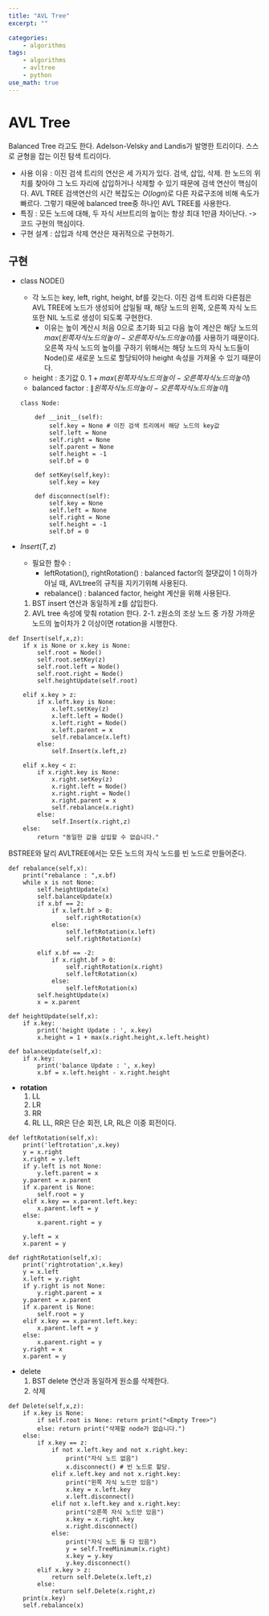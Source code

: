```yaml
---
title: "AVL Tree"
excerpt: ""

categories:
    - algorithms
tags:
    - algorithms
    - avltree
    - python
use_math: true
---
```


# AVL Tree
Balanced Tree 라고도 한다.
Adelson-Velsky and Landis가 발명한 트리이다. 스스로 균형을 잡는 이진 탐색 트리이다.

- 사용 이유 : 이진 검색 트리의 연산은 세 가지가 있다. 검색, 삽입, 삭제. 한 노드의 위치를 찾아야 그 노드 자리에 삽입하거나 삭제할 수 있기 때문에 검색 연산이 핵심이다.
AVL TREE 검색연산의 시간 복잡도는 $O\left(log n \right)$로 다른 자료구조에 비해 속도가 빠르다. 그렇기 때문에 balanced tree중 하나인 AVL TREE를 사용한다.
- 특징 : 모든 노드에 대해, 두 자식 서브트리의 높이는 항상 최대 1만큼 차이난다. -> 코드 구현의 핵심이다.
- 구현 설계 : 삽입과 삭제 연산은 재귀적으로 구현하기.

## 구현
- class NODE()
  - 각 노드는 key, left, right, height, bf를 갖는다. 이진 검색 트리와 다른점은 AVL TREE에 노드가 생성되어 삽일될 때, 해당 노드의 왼쪽, 오른쪽 자식 노드 또한 NIL 노드로 생성이 되도록 구현한다.
      * 이유는 높이 계산시 처음 0으로 초기화 되고 다음 높이 계산은 해당 노드의 $max\left(왼쪽 자식 노드의 높이 - 오른쪽 자식 노드의 높이 \right)$를 사용하기 때문이다. 오른쪽 자식 노드의 높이를 구하기 위해서는 해당 노드의 자식 노드들이 Node()로 새로운 노드로 할당되어야 height 속성을 가져올 수 있기 때문이다.
  - height : 초기값 0. $1 + max\left(왼쪽 자식 노드의 높이 - 오른쪽 자식 노드의 높이 \right)$
  - balanced factor : $\|왼쪽 자식 노드의 높이 - 오른쪽 자식 노드의 높이\|$

  ```
  class Node:

      def __init__(self):
          self.key = None # 이진 검색 트리에서 해당 노드의 key값
          self.left = None
          self.right = None
          self.parent = None
          self.height = -1
          self.bf = 0

      def setKey(self,key):
          self.key = key

      def disconnect(self):
          self.key = None
          self.left = None
          self.right = None
          self.height = -1
          self.bf = 0
  ```

- $Insert\left(T,z\right)$
  * 필요한 함수 :
      - leftRotation(), rightRotation() : balanced factor의 절댓값이 1 이하가 아닐 때, AVLtree의 규칙을 지키기위해 사용된다.
      - rebalance() : balanced factor, height 계산을 위해 사용된다.

  1. BST insert 연산과 동일하게 z를 삽입한다.
  2. AVL tree 속성에 맞춰 rotation 한다.
      2-1. z원소의 조상 노드 중 가장 가까운 노드의 높이차가 2 이상이면 rotation을 시행한다.

```
def Insert(self,x,z):
    if x is None or x.key is None:
        self.root = Node()
        self.root.setKey(z)
        self.root.left = Node()
        self.root.right = Node()
        self.heightUpdate(self.root)

    elif x.key > z:
        if x.left.key is None:
            x.left.setKey(z)
            x.left.left = Node()
            x.left.right = Node()
            x.left.parent = x
            self.rebalance(x.left)
        else:
            self.Insert(x.left,z)

    elif x.key < z:
        if x.right.key is None:
            x.right.setKey(z)
            x.right.left = Node()
            x.right.right = Node()
            x.right.parent = x
            self.rebalance(x.right)
        else:
            self.Insert(x.right,z)
    else:
        return "동일한 값을 삽입할 수 없습니다."
```
  BSTREE와 달리 AVLTREE에서는 모든 노드의 자식 노드를 빈 노드로 만들어준다.

```
def rebalance(self,x):
    print("rebalance : ",x.bf)
    while x is not None:
        self.heightUpdate(x)
        self.balanceUpdate(x)
        if x.bf == 2:
            if x.left.bf > 0:
                self.rightRotation(x)
            else:
                self.leftRotation(x.left)
                self.rightRotation(x)

        elif x.bf == -2:
            if x.right.bf > 0:
                self.rightRotation(x.right)
                self.leftRotation(x)
            else:
                self.leftRotation(x)
        self.heightUpdate(x)    
        x = x.parent  
```

```
def heightUpdate(self,x):
    if x.key:
        print('height Update : ', x.key)
        x.height = 1 + max(x.right.height,x.left.height)

def balanceUpdate(self,x):
    if x.key:
        print('balance Update : ', x.key)
        x.bf = x.left.height - x.right.height
```

- **rotation**
  1. LL
  2. LR
  3. RR
  4. RL
LL, RR은 단순 회전, LR, RL은 이중 회전이다.

```
def leftRotation(self,x):
    print('leftrotation',x.key)
    y = x.right
    x.right = y.left
    if y.left is not None:
        y.left.parent = x
    y.parent = x.parent
    if x.parent is None:
        self.root = y
    elif x.key == x.parent.left.key:
        x.parent.left = y
    else:
        x.parent.right = y

    y.left = x
    x.parent = y
```

```
def rightRotation(self,x):
    print('rightrotation',x.key)
    y = x.left
    x.left = y.right
    if y.right is not None:
        y.right.parent = x
    y.parent = x.parent
    if x.parent is None:
        self.root = y
    elif x.key == x.parent.left.key:
        x.parent.left = y
    else:
        x.parent.right = y
    y.right = x
    x.parent = y
```


- delete
  1. BST delete 연산과 동일하게 원소를 삭제한다.
  2. 삭제  

```
def Delete(self,x,z):
    if x.key is None:
        if self.root is None: return print("<Empty Tree>")
        else: return print("삭제할 node가 없습니다.")
    else:
        if x.key == z:
            if not x.left.key and not x.right.key:
                print("자식 노드 없음")
                x.disconnect() # 빈 노드로 할당.
            elif x.left.key and not x.right.key:
                print("왼쪽 자식 노드만 있음")
                x.key = x.left.key
                x.left.disconnect()
            elif not x.left.key and x.right.key:
                print("오른쪽 자식 노드만 있음")
                x.key = x.right.key
                x.right.disconnect()
            else:
                print("자식 노드 둘 다 있음")
                y = self.TreeMinimum(x.right)
                x.key = y.key
                y.key.disconnect()
        elif x.key > z:
            return self.Delete(x.left,z)
        else:
            return self.Delete(x.right,z)
    print(x.key)
    self.rebalance(x)
```
